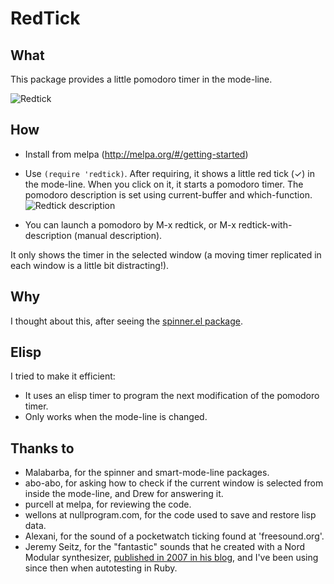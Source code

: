 RedTick
=======

## What

This package provides a little pomodoro timer in the mode-line.

![Redtick](https://raw.githubusercontent.com/ferfebles/redtick/master/redtick.gif)

## How

* Install from melpa (http://melpa.org/#/getting-started)

* Use `(require 'redtick)`. After requiring, it shows a little red tick (✓) in the mode-line. When
you click on it, it starts a pomodoro timer. The pomodoro description is set using current-buffer and which-function.
![Redtick description](https://raw.githubusercontent.com/ferfebles/redtick/master/redtick-description.png)

* You can launch a pomodoro by M-x redtick, or M-x redtick-with-description (manual description).

It only shows the timer in the selected window (a moving timer
replicated in each window is a little bit distracting!).

## Why

I thought about this, after seeing the [spinner.el package](https://github.com/Malabarba/spinner.el).

## Elisp

I tried to make it efficient:
  - It uses an elisp timer to program the next modification of the
    pomodoro timer.
  - Only works when the mode-line is changed.

## Thanks to

* Malabarba, for the spinner and smart-mode-line packages.
* abo-abo, for asking how to check if the current window is selected from
inside the mode-line, and Drew for answering it.
* purcell at melpa, for reviewing the code. 
* wellons at nullprogram.com, for the code used to save and restore lisp data.
* Alexani, for the sound of a pocketwatch ticking found at 'freesound.org'.
* Jeremy Seitz, for the "fantastic" sounds that he created with a Nord Modular synthesizer, [published in 2007 in his blog](http://www.fozworks.com/blog/2007/07/28/autotest-sound-effects/), and I've been using since then when autotesting in Ruby.
